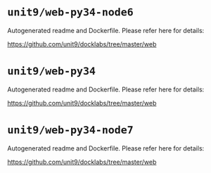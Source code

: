# `unit9/web-py34-node6`

Autogenerated readme and Dockerfile. Please refer here for details:

<https://github.com/unit9/docklabs/tree/master/web>
# `unit9/web-py34`

Autogenerated readme and Dockerfile. Please refer here for details:

<https://github.com/unit9/docklabs/tree/master/web>
# `unit9/web-py34-node7`

Autogenerated readme and Dockerfile. Please refer here for details:

<https://github.com/unit9/docklabs/tree/master/web>
